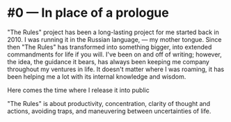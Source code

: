 # #0 — In place of a prologue

"The Rules" project has been a long-lasting project for me started back in 2010. I was running it in the Russian language, — my mother tongue. Since then "The Rules" has transformed into something bigger, into extended commandments for life if you will. I've been on and off of writing; however, the idea, the guidance it bears, has always been keeping me company throughout my ventures in life. It doesn't matter where I was roaming, it has been helping me a lot with its internal knowledge and wisdom.
 
Here comes the time where I release it into public

"The Rules" is about productivity, concentration, clarity of thought and actions, avoiding traps, and maneuvering between uncertainties of life.
